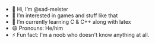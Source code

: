 - 👋 Hi, I’m @sad-meister
- 👀 I’m interested in games and stuff like that
- 🌱 I’m currently learning C & C++ along with latex
- 😄 Pronouns: He/him
- ⚡ Fun fact: I'm a noob who doesn't know anything at all.

<!---
sad-meister/sad-meister is a ✨ special ✨ repository because its `README.md` (this file) appears on your GitHub profile.
You can click the Preview link to take a look at your changes.
--->
